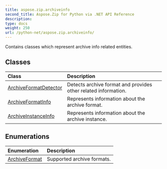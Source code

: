 ```yaml
---
title: aspose.zip.archiveinfo
second_title: Aspose.Zip for Python via .NET API Reference
description: 
type: docs
weight: 250
url: /python-net/aspose.zip.archiveinfo/
---
```



Contains classes which represent archive info related entities.

## Classes
| Class | Description |
| :- | :- |
|[ArchiveFormatDetector](/zip/python-net/aspose.zip.archiveinfo/archiveformatdetector/)|Detects archive format and provides other related information.|
|[ArchiveFormatInfo](/zip/python-net/aspose.zip.archiveinfo/archiveformatinfo/)|Represents information about the archive format.|
|[ArchiveInstanceInfo](/zip/python-net/aspose.zip.archiveinfo/archiveinstanceinfo/)|Represents information about the archive instance.|
## Enumerations
| Enumeration | Description |
| :- | :- |
|[ArchiveFormat](/zip/python-net/aspose.zip.archiveinfo/archiveformat/)|Supported archive formats.|
